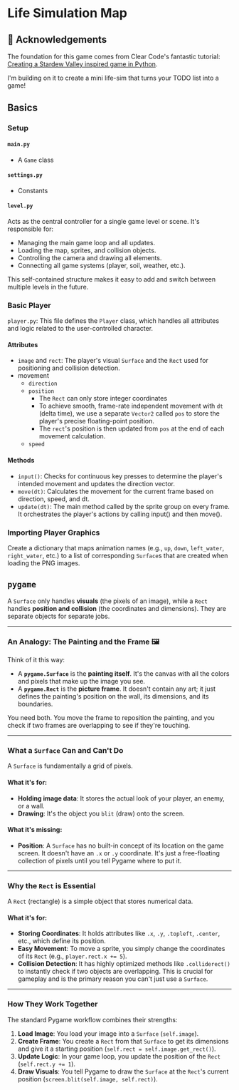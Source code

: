 # Life Simulation Map

## 🙏 Acknowledgements

The foundation for this game comes from Clear Code's fantastic tutorial: [Creating a Stardew Valley inspired game in Python](https://www.youtube.com/watch?v=T4IX36sP_0c&t=0s).

I'm building on it to create a mini life-sim that turns your TODO list into a game!

## Basics

### Setup

#### `main.py`

- A `Game` class

#### `settings.py`

- Constants

#### `level.py`

Acts as the central controller for a single game level or scene. It's responsible for:
- Managing the main game loop and all updates.
- Loading the map, sprites, and collision objects.
- Controlling the camera and drawing all elements.
- Connecting all game systems (player, soil, weather, etc.).

This self-contained structure makes it easy to add and switch between multiple levels in the future.

### Basic Player

`player.py`: This file defines the `Player` class, which handles all attributes and logic related to the user-controlled character.

#### Attributes
- `image` and `rect`: The player's visual `Surface` and the `Rect` used for positioning and collision detection.
- movement
  - `direction`
  - `position`
    - The `Rect` can only store integer coordinates
    - To achieve smooth, frame-rate independent movement with `dt` (delta time), we use a separate `Vector2` called `pos` to store the player's precise floating-point position. 
    - The `rect`'s position is then updated from `pos` at the end of each movement calculation.
  - `speed`

#### Methods
- `input()`: Checks for continuous key presses to determine the player's intended movement and updates the direction vector.
- `move(dt)`: Calculates the movement for the current frame based on direction, speed, and dt.
- `update(dt)`: The main method called by the sprite group on every frame. It orchestrates the player's actions by calling input() and then move().

### Importing Player Graphics

Create a dictionary that maps animation names (e.g., `up`, `down`, `left_water`, `right_water`, etc.) to a list of corresponding `Surface`s that are created when loading the PNG images.

## `pygame`

A `Surface` only handles **visuals** (the pixels of an image), while a `Rect` handles **position and collision** (the coordinates and dimensions). They are separate objects for separate jobs.

---
### An Analogy: The Painting and the Frame 🖼️

Think of it this way:

* A **`pygame.Surface`** is the **painting itself**. It's the canvas with all the colors and pixels that make up the image you see. 
* A **`pygame.Rect`** is the **picture frame**. It doesn't contain any art; it just defines the painting's position on the wall, its dimensions, and its boundaries.

You need both. You move the frame to reposition the painting, and you check if two frames are overlapping to see if they're touching.

---
### What a `Surface` Can and Can't Do

A `Surface` is fundamentally a grid of pixels.

#### What it's for:
* **Holding image data**: It stores the actual look of your player, an enemy, or a wall.
* **Drawing**: It's the object you `blit` (draw) onto the screen.

#### What it's missing:
* **Position**: A `Surface` has no built-in concept of its location on the game screen. It doesn't have an `.x` or `.y` coordinate. It's just a free-floating collection of pixels until you tell Pygame where to put it.

---
### Why the `Rect` is Essential

A `Rect` (rectangle) is a simple object that stores numerical data.

#### What it's for:
* **Storing Coordinates**: It holds attributes like `.x`, `.y`, `.topleft`, `.center`, etc., which define its position.
* **Easy Movement**: To move a sprite, you simply change the coordinates of its `Rect` (e.g., `player.rect.x += 5`).
* **Collision Detection**: It has highly optimized methods like `.colliderect()` to instantly check if two objects are overlapping. This is crucial for gameplay and is the primary reason you can't just use a `Surface`.

---
### How They Work Together

The standard Pygame workflow combines their strengths:

1.  **Load Image**: You load your image into a `Surface` (`self.image`).
2.  **Create Frame**: You create a `Rect` from that `Surface` to get its dimensions and give it a starting position (`self.rect = self.image.get_rect()`).
3.  **Update Logic**: In your game loop, you update the position of the `Rect` (`self.rect.y += 1`).
4.  **Draw Visuals**: You tell Pygame to draw the `Surface` at the `Rect`'s current position (`screen.blit(self.image, self.rect)`).